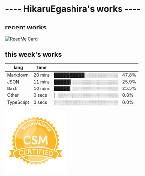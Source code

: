 # ---- HikaruEgashira's works ----

## recent works

[![ReadMe Card](https://github-readme-stats.vercel.app/api/pin/?username=twin-te&repo=twinte-front)](https://github.com/twin-te/twinte-front)

## this week's works

| lang        | time           |                       |        |
| ----------- | -------------- | --------------------- | ------ |
| Markdown    | 20 mins        | ██████████░░░░░░░░░░░ |  47.8% |
| JSON        | 11 mins        | █████▍░░░░░░░░░░░░░░░ |  25.9% |
| Bash        | 10 mins        | █████▎░░░░░░░░░░░░░░░ |  25.5% |
| Other       | 0 secs         | ▏░░░░░░░░░░░░░░░░░░░░ |   0.8% |
| TypeScript  | 0 secs         | ░░░░░░░░░░░░░░░░░░░░░ |   0.0% |

<img src="./image/seal-csm.png" alt="" data-canonical-src="./image/seal-csm.png" width="200" height="200" />
